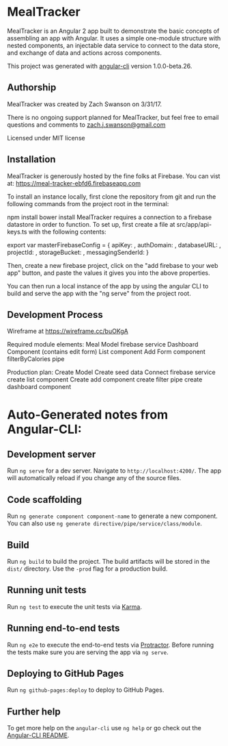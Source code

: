 # MealTracker

MealTracker is an Angular 2 app built to demonstrate the basic concepts of assembling an app with Angular.  It uses a simple one-module structure with nested components, an injectable data service to connect to the data store, and exchange of data and actions across components.

This project was generated with [angular-cli](https://github.com/angular/angular-cli) version 1.0.0-beta.26.

## Authorship

MealTracker was created by Zach Swanson on 3/31/17.  

There is no ongoing support planned for MealTracker, but feel free to email questions and comments to zach.j.swanson@gmail.com

Licensed under MIT license

## Installation

MealTracker is generously hosted by the fine folks at Firebase.  You can vist at: https://meal-tracker-ebfd6.firebaseapp.com

To install an instance locally, first clone the repository from git and run the following commands from the project root in the terminal:

npm install
bower install
MealTracker requires a connection to a firebase datastore in order to function.  To set up, first create a file at src/app/api-keys.ts with the following contents:

export var masterFirebaseConfig = {
  apiKey: ,
    authDomain: ,
    databaseURL: ,
    projectId: ,
    storageBucket: ,
    messagingSenderId:
}

Then, create a new firebase project, click on the "add firebase to your web app" button, and paste the values it gives you into the above properties.

You can then run a local instance of the app by using the angular CLI to build and serve the app with the "ng serve" from the project root.

## Development Process

Wireframe at https://wireframe.cc/buOKgA

Required module elements:
Meal Model
firebase service
Dashboard Component (contains edit form)
List component
Add Form component
filterByCalories pipe

Production plan:
Create Model
Create seed data
Connect firebase service
create list component
Create add component
create filter pipe
create dashboard component



# Auto-Generated notes from Angular-CLI:


## Development server
Run `ng serve` for a dev server. Navigate to `http://localhost:4200/`. The app will automatically reload if you change any of the source files.

## Code scaffolding

Run `ng generate component component-name` to generate a new component. You can also use `ng generate directive/pipe/service/class/module`.

## Build

Run `ng build` to build the project. The build artifacts will be stored in the `dist/` directory. Use the `-prod` flag for a production build.

## Running unit tests

Run `ng test` to execute the unit tests via [Karma](https://karma-runner.github.io).

## Running end-to-end tests

Run `ng e2e` to execute the end-to-end tests via [Protractor](http://www.protractortest.org/).
Before running the tests make sure you are serving the app via `ng serve`.

## Deploying to GitHub Pages

Run `ng github-pages:deploy` to deploy to GitHub Pages.

## Further help

To get more help on the `angular-cli` use `ng help` or go check out the [Angular-CLI README](https://github.com/angular/angular-cli/blob/master/README.md).
